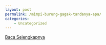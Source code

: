 ```yaml
---
layout: post
permalink: /mimpi-burung-gagak-tandanya-apa/
categories:
    - Uncategorized
---
```


[Baca Selengkapnya](/02)